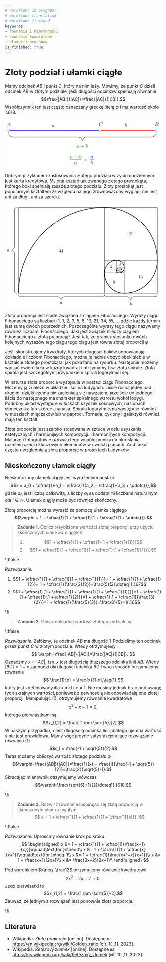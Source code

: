 ```yaml
---
# workflow: in progress
# workflow: translating
# workflow: finished
keywords:
- równania i nierówności
- równanie kwadratowe
- ułamek łańcuchowy
is_finished: true
---
```


# Złoty podział i ułamki ciągłe

Mamy odcinek $AB$ i punkt $C$, który na nim leży. Mówimy, że punkt $C$ dzieli odcinek $AB$ w złotym podziale,
jeśli długości odcinków spełniają równanie $$\frac{|AB|}{|AC|}=\frac{|AC|}{|CB|}.$$
Współczynnik ten jest często oznaczany grecką literą $\varphi$
i ma wartość około $1{.}618$.

![Odcinek linii podzielony w stosunku złotego podziału](00027_1.jpg)

Dobrym przykładem zastosowania złotego podziału w życiu codziennym jest karta kredytowa.
Ma ona kształt tak zwanego złotego prostokąta, którego boki spełniają zasadę złotego podziału.
Złoty prostokąt jest popularnym kształtem ze względu na jego zrównoważony wygląd;
nie jest ani za długi, ani za szeroki.

![Złoty prostokąt i złota spirala](00027_2.jpg)

Złota proporcja jest ściśle związana z ciągiem Fibonacciego.
Wyrazy ciągu Fibonacciego są liczbami
$1$, $1$, $2$, $3$, $5$, $8$, $13$, $21$, $34$, $55$, ...,gdzie każdy termin
jest sumą dwóch poprzednich.
Poszczególne wyrazy tego ciągu nazywamy również liczbami Fibonacciego.
Jaki jest związek między ciągiem Fibonacciego a złotą proporcją?
Jest tak, że granica stosunku dwóch kolejnych wyrazów tego ciągu
tego ciągu jest równa złotej proporcji $\varphi$.

Jeśli skonstruujemy kwadraty, których długości boków odpowiadają dokładnie liczbom Fibonacciego,
można je ładnie ułożyć obok siebie
w kształcie złotego prostokąta, jak pokazano na rysunku.
Następnie możemy wpisać ćwierć koła w każdy kwadrat i otrzymamy tzw.
złotą spiralę. Złota spirala jest szczególnym przypadkiem spirali logarytmicznej.

W naturze złota proporcja występuje w postaci ciągu Fibonacciego.
Możemy ją znaleźć w układzie liści na łodygach.
Liście rosną jeden nad drugim, dzięki czemu nie zacieniają się nawzajem,
przejście od jednego liścia do następnego ma charakter
spiralnego wzrostu wokół łodygi.
Podobny układ występuje w łuskach szyszek sosnowych,
nasionach słonecznika lub skórce ananasa.
Spirala logarytmiczna występuje również w muszlach mięczaków lub w
paproci. Tornada, cyklony i galaktyki również mają ten kształt.

Złota proporcja jest szeroko stosowana w sztuce w celu uzyskania estetycznych i harmonijnych kompozycji.
i harmonijnych kompozycji. Malarze i fotografowie używają tego współczynnika
do określania rozmieszczenia kluczowych elementów w swoich pracach.
Architekci często uwzględniają złotą proporcję w projektach budynków.

## Nieskończony ułamek ciągły

Nieskończony ułamek ciągły jest wyrażeniem postaci
$$x = a_0 + \cfrac{1}{a_1 + \cfrac{1}{a_2 + \cfrac{1}{a_3 + \ddots}}},$$
gdzie $a_0$ jest liczbą całkowitą, a liczby $a_i$ są dodatnimi liczbami naturalnymi dla $i\in\mathbb{N}$. Ułamek ciągły może być również skończony.

Złotą proporcję można wyrazić za pomocą ułamka ciągłego
$$\varphi = 1 + \cfrac{1}{1 + \cfrac{1}{1 + \cfrac{1}{1 + \ddots}}}.$$

> **Zadanie 1.**
>Oblicz przybliżone wartości złotej proporcji przy użyciu skończonych ułamków ciągłych
>
> 1. $$1 + \cfrac{1}{1 + \cfrac{1}{1 + \cfrac{1}{1}}}$$
> 2. $$1 + \cfrac{1}{1 + \cfrac{1}{1 + \cfrac{1}{1 + \cfrac{1}{1}}}}$$

\iffalse

*Rozwiązanie.* 

1. $$1 + \cfrac{1}{1 + \cfrac{1}{1 + \cfrac{1}{1}}}= 1 + \cfrac{1}{1 + \cfrac{1}{2}}= 1 + \cfrac{1}{\frac{3}{2}}=\frac{5}{3}\doteq1{.}67$$
2. $$1 + \cfrac{1}{1 + \cfrac{1}{1 + \cfrac{1}{1 + \cfrac{1}{1}}}}=1 + \cfrac{1}{1 + \cfrac{1}{1 + \cfrac{1}{2}}}=1 + \cfrac{1}{1 + \cfrac{1}{\frac{3}{2}}}=1 + \cfrac{1}{\frac{5}{3}}=\frac{8}{5}=1{.}6$$

\fi

> **Zadanie 2.**
> Oblicz dokładną wartość złotego podziału $\varphi$.

\iffalse

*Rozwiązanie.* Załóżmy, że odcinek $AB$ ma długość $1$. Podzielimy ten odcinek
przez punkt $C$ w złotym podziale. Wtedy otrzymujemy
$$
\varphi=\frac{|AB|}{|AC|}=\frac{|AC|}{|CB|}.
$$ 
Oznaczmy
$x=|AC|$, tzn. $x$ jest długością dłuższego odcinka linii $AB$.
Wtedy $|BC|=1-x$ zachodzi dla długości odcinka $BC$
i w ten sposób otrzymujemy równanie
$$
\frac{1}{x} = \frac{x}{1-x},\tag{1}
$$
który jest zdefiniowany dla $x\neq0 \text{ i } x\neq1$.
Nie musimy jednak brać pod uwagę tych skrajnych wartości,
ponieważ z pewnością nie odpowiadają one złotej proporcji.
Manipulując (1), otrzymujemy równanie kwadratowe
$$
x^2 + x - 1 = 0,
$$
którego pierwiastkami są
$$x_{1,2} = \frac{-1 \pm \sqrt{5}}{2}.$$
W naszym przypadku, $x$ jest długością odcinka linii; dlatego ujemna wartość $x$ nie jest prawidłowa.
Mamy więc jedyne satysfakcjonujące rozwiązanie równania (1)
$$x_1 = \frac{-1 + \sqrt{5}}{2}.$$
Teraz możemy obliczyć wartość złotego podziału $\varphi$:
$$\varphi=\frac{|AB|}{|AC|}=\frac{1}{x} = \frac{1}{\frac{-1 + \sqrt{5}}{2}}=\frac{2}{\sqrt{5}-1}.$$
Skracając mianownik otrzymujemy wówczas
$$\varphi=\frac{\sqrt{5}+1}{2}\doteq1{,}618.$$

\fi

> **Zadanie 3.**
> Rozwiąż równanie inspirując się złotą proporcją w skończonym ułamku ciągłym
> $$ x = 1 + \cfrac{1}{1 + \cfrac{1}{1 + \cfrac{1}{x}}}. $$

\iffalse

*Rozwiązanie.* Uprośćmy równanie krok po kroku.
$$
\begin{aligned}
x &= 1 + \cfrac{1}{1 + \cfrac{1}{\frac{x+1}{x}}}\qquad\text{for }x\neq0\\
x &= 1 + \cfrac{1}{1 + \cfrac{x}{x+1}}\qquad\text{for }x\neq-1\\
x &= 1 + \cfrac{1}{\frac{x+1+x}{x+1}}\\
x &= 1 + \frac{x+1}{2x+1}\\
x &= \frac{3x+2}{2x+1}\\
\end{aligned}
$$


Pod warunkiem $x\neq -\frac12$ otrzymujemy równanie kwadratowe
$$2x^2 - 2x - 2 = 0.$$
Jego pierwiastki to
$$x_{1,2} = \frac{1 \pm \sqrt{5}}{2}.$$
Zauważ, że jednym z rozwiązań jest ponownie złota proporcja.

\fi

## Literatura

* Wikipedia. *Złota proporcja* [online]. Dostępne na https://en.wikipedia.org/wiki/Golden_ratio [cit. 10.\,11.\,2023].
* Wikipedia. *Řetězový zlomek* [online]. Dostępne na https://cs.wikipedia.org/wiki/Řetězový_zlomek [cit. 10.\,11.\,2023].


